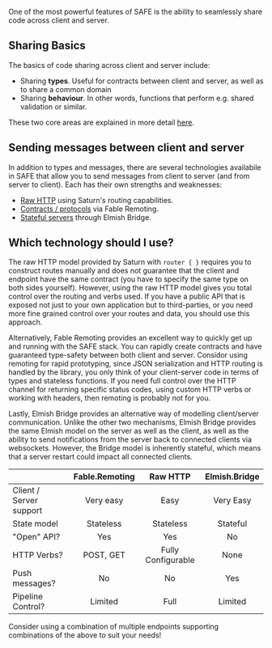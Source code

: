 One of the most powerful features of SAFE is the ability to seamlessly share code across client and server.

## Sharing Basics
The basics of code sharing across client and server include:

* Sharing **types**. Useful for contracts between client and server, as well as to share a common domain
* Sharing **behaviour**. In other words, functions that perform e.g. shared validation or similar.

These two core areas are explained in more detail [here](feature-clientserver-basics.md).

## Sending messages between client and server
In addition to types and messages, there are several technologies availabile in SAFE that allow you to send messages from client to server (and from server to client). Each has their own strengths and weaknesses:

* [Raw HTTP](feature-clientserver-http.md) using Saturn's routing capabilities.
* [Contracts / protocols](feature-clientserver-remoting.md) via Fable Remoting.
* [Stateful servers](feature-clientserver-bridge.md) through Elmish Bridge.

## Which technology should I use?
The raw HTTP model provided by Saturn with `router { }` requires you to construct routes manually and does not guarantee that the client and endpoint have the same contract (you have to specify the same type on both sides yourself). However, using the raw HTTP model gives you total control over the routing and verbs used. If you have a public API that is exposed not just to your own application but to third-parties, or you need more fine grained control over your routes and data, you should use this approach.

Alternatively, Fable Remoting provides an excellent way to quickly get up and running with the SAFE stack. You can rapidly create contracts and have guaranteed type-safety between both client and server. Considor using remoting for rapid prototyping, since JSON serialization and HTTP routing is handled by the library, you only think of your client-server code in terms of types and stateless functions. If you need full control over the HTTP channel for returning specific status codes, using custom HTTP verbs or working with headers, then remoting is probably not for you. 

Lastly, Elmish Bridge provides an alternative way of modelling client/server communication. Unlike the other two mechanisms, Elmish Bridge provides the same Elmish model on the server as well as the client, as well as the ability to send notifications from the server back to connected clients via websockets. However, the Bridge model is inherently stateful, which means that a server restart could impact all connected clients.

| | Fable.Remoting | Raw HTTP | Elmish.Bridge |
|-|:-:|:-:|:-:|
| Client / Server support | Very easy | Easy | Very Easy |
| State model | Stateless | Stateless | Stateful |
| "Open" API? | Yes | Yes | No |
| HTTP Verbs? | POST, GET | Fully Configurable | None |
| Push messages? | No | No | Yes |
| Pipeline Control? | Limited | Full | Limited |

Consider using a combination of multiple endpoints supporting combinations of the above to suit your needs!